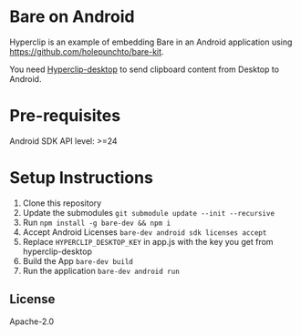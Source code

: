 
# Bare on Android  
  
Hyperclip is an example of embedding Bare in an Android application using <https://github.com/holepunchto/bare-kit>.  
  
You need [Hyperclip-desktop](https://github.com/holepuncto/hyperclip-desktop) to send clipboard content from Desktop to Android.  
  
# Pre-requisites
Android SDK API level: >=24

# Setup Instructions  

 1. Clone this repository
 2. Update the submodules `git submodule update --init --recursive `
 2. Run `npm install -g bare-dev && npm i `
 3. Accept Android Licenses `bare-dev android sdk licenses accept`
 4. Replace `HYPERCLIP_DESKTOP_KEY` in app.js with the key you get from hyperclip-desktop 
 5. Build the App `bare-dev build` 
 6. Run the application `bare-dev android run`
## License  
  
Apache-2.0

